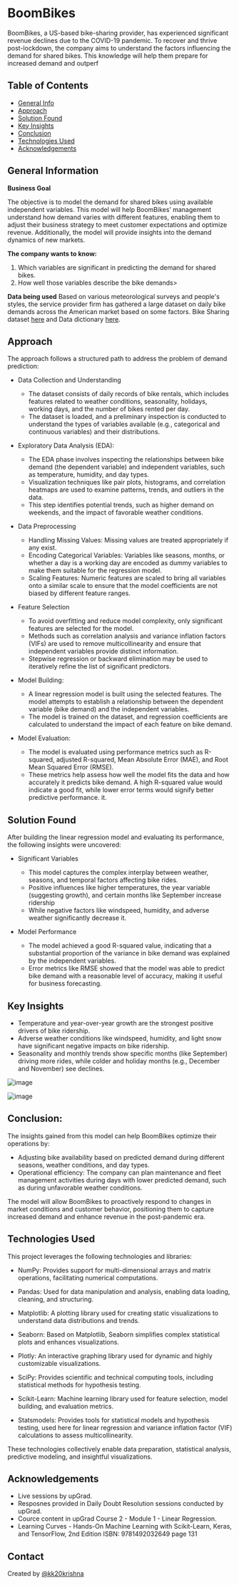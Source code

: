 # BoomBikes

BoomBikes, a US-based bike-sharing provider, has experienced significant revenue declines due to the COVID-19 pandemic. To recover and thrive post-lockdown, the company aims to understand the factors influencing the demand for shared bikes. This knowledge will help them prepare for increased demand and outperf


## Table of Contents
* [General Info](#general-information)
* [Approach](#approach)
* [Solution Found](#solution-found)
* [Key Insights](#key-insights)
* [Conclusion](#conclusion)
* [Technologies Used](#technologies-used)
* [Acknowledgements](#acknowledgements)

<!-- You can include any other section that is pertinent to your problem -->

## General Information

**Business Goal**

The objective is to model the demand for shared bikes using available independent variables. This model will help BoomBikes’ management understand how demand varies with different features, enabling them to adjust their business strategy to meet customer expectations and optimize revenue. Additionally, the model will provide insights into the demand dynamics of new markets.


**The company wants to know:**

1. Which variables are significant in predicting the demand for shared bikes.
2. How well those variables describe the bike demands>


**Data being used**
Based on various meteorological surveys and people's styles, the service provider firm has gathered a large dataset on daily bike demands across the American market based on some factors.
Bike Sharing dataset [here](https://ml-course2-upgrad.s3.amazonaws.com/Linear+Regression+Assignment/Bike+Sharing+Assignment/day.csv) and Data dictionary [here](https://drive.google.com/file/d/1x4Vi_FF0DEmTN1Cf6BnPHUuQP9p0s0Pz/view?usp=sharing).


## Approach
The approach follows a structured path to address the problem of demand prediction:

- Data Collection and Understanding
  - The dataset consists of daily records of bike rentals, which includes features related to weather conditions, seasonality, holidays, working days, and the number of bikes rented per day.
  - The dataset is loaded, and a preliminary inspection is conducted to understand the types of variables available (e.g., categorical and continuous variables) and their distributions.

- Exploratory Data Analysis (EDA):
  - The EDA phase involves inspecting the relationships between bike demand (the dependent variable) and independent variables, such as temperature, humidity, and day types.
  - Visualization techniques like pair plots, histograms, and correlation heatmaps are used to examine patterns, trends, and outliers in the data.
  - This step identifies potential trends, such as higher demand on weekends, and the impact of favorable weather conditions.

- Data Preprocessing
  - Handling Missing Values: Missing values are treated appropriately if any exist.
  - Encoding Categorical Variables: Variables like seasons, months, or whether a day is a working day are encoded as dummy variables to make them suitable for the regression model.
  - Scaling Features: Numeric features are scaled to bring all variables onto a similar scale to ensure that the model coefficients are not biased by different feature ranges.


- Feature Selection
  - To avoid overfitting and reduce model complexity, only significant features are selected for the model.
  - Methods such as correlation analysis and variance inflation factors (VIFs) are used to remove multicollinearity and ensure that independent variables provide distinct information.
  - Stepwise regression or backward elimination may be used to iteratively refine the list of significant predictors.

- Model Building:
  - A linear regression model is built using the selected features. The model attempts to establish a relationship between the dependent variable (bike demand) and the independent variables.
  - The model is trained on the dataset, and regression coefficients are calculated to understand the impact of each feature on bike demand.

- Model Evaluation:
  - The model is evaluated using performance metrics such as R-squared, adjusted R-squared, Mean Absolute Error (MAE), and Root Mean Squared Error (RMSE).
  - These metrics help assess how well the model fits the data and how accurately it predicts bike demand. A high R-squared value would indicate a good fit, while lower error terms would signify better predictive performance. it.


## Solution Found
After building the linear regression model and evaluating its performance, the following insights were uncovered:

- Significant Variables
  - This model captures the complex interplay between weather, seasons, and temporal factors affecting bike rides.
  - Positive influences like higher temperatures, the year variable (suggesting growth), and certain months like September increase ridership
  - While negative factors like windspeed, humidity, and adverse weather significantly decrease it.

- Model Performance
  - The model achieved a good R-squared value, indicating that a substantial proportion of the variance in bike demand was explained by the independent variables.
  - Error metrics like RMSE showed that the model was able to predict bike demand with a reasonable level of accuracy, making it useful for business forecasting.

## Key Insights
- Temperature and year-over-year growth are the strongest positive drivers of bike ridership.
- Adverse weather conditions like windspeed, humidity, and light snow have significant negative impacts on bike ridership.
- Seasonality and monthly trends show specific months (like September) driving more rides, while colder and holiday months (e.g., December and November) see declines.

![image](https://github.com/user-attachments/assets/de1a73b8-14d2-4dfc-886c-0a03e6fca6e1)

![image](https://github.com/user-attachments/assets/1c758c76-85c6-4248-934d-f797593ad61d)


## Conclusion:
The insights gained from this model can help BoomBikes optimize their operations by:

- Adjusting bike availability based on predicted demand during different seasons, weather conditions, and day types.
- Operational efficiency: The company can plan maintenance and fleet management activities during days with lower predicted demand, such as during unfavorable weather conditions.

The model will allow BoomBikes to proactively respond to changes in market conditions and customer behavior, positioning them to capture increased demand and enhance revenue in the post-pandemic era.


## Technologies Used
This project leverages the following technologies and libraries:

- NumPy: Provides support for multi-dimensional arrays and matrix operations, facilitating numerical computations.
  
- Pandas: Used for data manipulation and analysis, enabling data loading, cleaning, and structuring.

- Matplotlib: A plotting library used for creating static visualizations to understand data distributions and trends.

- Seaborn: Based on Matplotlib, Seaborn simplifies complex statistical plots and enhances visualizations.

- Plotly: An interactive graphing library used for dynamic and highly customizable visualizations.

- SciPy: Provides scientific and technical computing tools, including statistical methods for hypothesis testing.

- Scikit-Learn: Machine learning library used for feature selection, model building, and evaluation metrics.

- Statsmodels: Provides tools for statistical models and hypothesis testing, used here for linear regression and variance inflation factor (VIF) calculations to assess multicollinearity.

These technologies collectively enable data preparation, statistical analysis, predictive modeling, and insightful visualizations.

## Acknowledgements
- Live sessions by upGrad.
- Resposnes provided in Daily Doubt Resolution sessions conducted by upGrad.
- Cource content in upGrad Course 2 - Module 1 - Linear Regression.
- Learning Curves - Hands-On Machine Learning with Scikit-Learn, Keras, and TensorFlow, 2nd Edition ISBN: 9781492032649 page 131



## Contact
Created by [@kk20krishna](https://github.com/kk20krishna)


<!-- Optional -->
<!-- ## License -->
<!-- This project is open source and available under the [... License](). -->

<!-- You don't have to include all sections - just the one's relevant to your project -->
